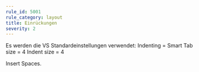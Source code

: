 ```yaml
---
rule_id: 5001
rule_category: layout
title: Einrückungen 
severity: 2
---
```

Es werden die VS Standardeinstellungen verwendet:
Indenting = Smart
Tab size = 4
Indent size = 4

Insert Spaces.
